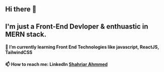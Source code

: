 ## Hi there 👋
## I'm just a Front-End Devloper & enthuastic in MERN stack.
#### 🌱 I’m currently learning Front End Technologies like javascript, ReactJS, TailwindCSS
#### 📫 How to reach me: LinkedIn [Shahriar Ahmmed](www.linkedin.com/shahriar-ahmmed)
<!--
**shahriarahmmed/shahriarahmmed** is a ✨ _special_ ✨ repository because its `README.md` (this file) appears on your GitHub profile.

Here are some ideas to get you started:

- 🔭 I’m currently working on ...
- 🌱 I’m currently learning ...
- 👯 I’m looking to collaborate on ...
- 🤔 I’m looking for help with ...
- 💬 Ask me about ...
- 📫 How to reach me: ...
- 😄 Pronouns: ...
- ⚡ Fun fact: ...
-->
